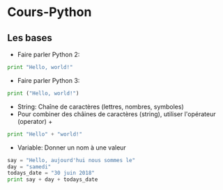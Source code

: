 # Cours-Python
## Les bases
- Faire parler Python 2: 
```py
print "Hello, world!"
```
- Faire parler Python 3: 
```py 
print ("Hello, world!")
```
- String: 
Chaîne de caractères (lettres, nombres, symboles)
- Pour combiner des châines de caractères (string), utiliser l'opérateur (operator) +
```py
print "Hello" + "world!"
```
- Variable: 
Donner un nom à une valeur
```py
say = "Hello, aujourd'hui nous sommes le"
day = "samedi"
todays_date = "30 juin 2018"
print say + day + todays_date
```
